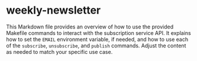 # weekly-newsletter
 

This Markdown file provides an overview of how to use the provided Makefile commands to interact with the subscription service API. It explains how to set the `EMAIL` environment variable, if needed, and how to use each of the `subscribe`, `unsubscribe`, and `publish` commands. Adjust the content as needed to match your specific use case.
